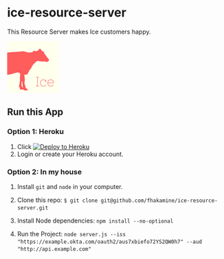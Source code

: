 # ice-resource-server

This Resource Server makes Ice customers happy.

![Ice Icon](img/IceIcon_120px.png)

## Run this App

### Option 1: Heroku

1. Click [![Deploy to Heroku](https://www.herokucdn.com/deploy/button.svg)](https://heroku.com/deploy)
2. Login or create your Heroku account.

### Option 2: In my house

1. Install `git` and `node` in your computer.
2. Clone this repo:
    `$ git clone git@github.com/fhakamine/ice-resource-server.git`

3. Install Node dependencies:
    `npm install --no-optional`

4. Run the Project:
    `node server.js --iss "https://example.okta.com/oauth2/aus7xbiefo72YS2QW0h7" --aud "http://api.example.com"`
